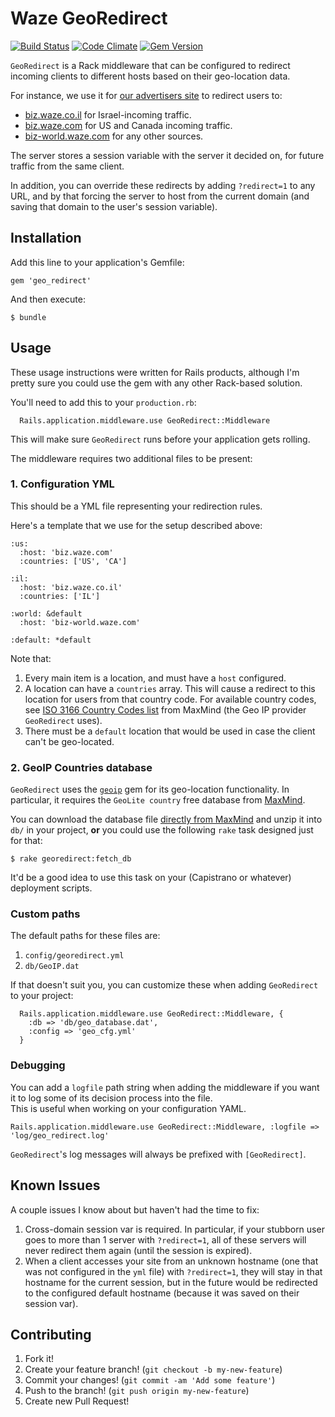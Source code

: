 # Waze GeoRedirect
[![Build Status](https://secure.travis-ci.org/wazeHQ/geo_redirect.png)](http://travis-ci.org/wazeHQ/geo_redirect) [![Code Climate](https://codeclimate.com/github/wazeHQ/geo_redirect.png)](https://codeclimate.com/github/wazeHQ/geo_redirect) [![Gem Version](https://badge.fury.io/rb/geo_redirect.png)](http://badge.fury.io/rb/geo_redirect)

`GeoRedirect` is a Rack middleware that can be configured to
redirect incoming clients to different hosts based on their
geo-location data.

For instance, we use it for [our advertisers site](http://biz.waze.com/)
to redirect users to:

* [biz.waze.co.il](http://biz.waze.co.il) for Israel-incoming traffic.
* [biz.waze.com](http://biz.waze.com) for US and Canada incoming traffic.
* [biz-world.waze.com](http://biz-world.waze.com/) for any other sources.

The server stores a session variable with the server it decided on, for future traffic from the same client.

In addition, you can override these redirects by adding `?redirect=1` to any URL, and by that forcing the server to host from the current domain (and saving that domain to the user's session variable).

## Installation

Add this line to your application's Gemfile:

    gem 'geo_redirect'

And then execute:

    $ bundle


## Usage

These usage instructions were written for Rails products, although I'm pretty sure you could use the gem with any other Rack-based solution.

You'll need to add this to your `production.rb`:

	  Rails.application.middleware.use GeoRedirect::Middleware

This will make sure `GeoRedirect` runs before your application gets rolling.

The middleware requires two additional files to be present:

### 1. Configuration YML

This should be a YML file representing your redirection rules.

Here's a template that we use for the setup described above:

```
:us:
  :host: 'biz.waze.com'
  :countries: ['US', 'CA']

:il:
  :host: 'biz.waze.co.il'
  :countries: ['IL']

:world: &default
  :host: 'biz-world.waze.com'

:default: *default
```

Note that:

1. Every main item is a location, and must have a `host` configured.
2. A location can have a `countries` array. This will cause a redirect to this location for users from that country code. For available country codes, see [ISO 3166 Country Codes list](http://www.maxmind.com/en/iso3166) from MaxMind (the Geo IP provider `GeoRedirect` uses).
3. There must be a `default` location that would be used in case the client can't be geo-located.

### 2. GeoIP Countries database

`GeoRedirect` uses the [`geoip`](http://geoip.rubyforge.org/) gem for its geo-location functionality. In particular, it requires the `GeoLite country` free database from [MaxMind](http://www.maxmind.com/).

You can download the database file [directly from MaxMind](http://geolite.maxmind.com/download/geoip/database/GeoLiteCountry/GeoIP.dat.gz) and unzip it into `db/` in your project, **or** you could use the following `rake` task designed just for that:

	$ rake georedirect:fetch_db

It'd be a good idea to use this task on your (Capistrano or whatever) deployment scripts.

### Custom paths

The default paths for these files are:

1. `config/georedirect.yml`
2. `db/GeoIP.dat`

If that doesn't suit you, you can customize these when adding `GeoRedirect` to your project:

	  Rails.application.middleware.use GeoRedirect::Middleware, {
	  	:db => 'db/geo_database.dat',
	  	:config => 'geo_cfg.yml'
	  }

### Debugging

You can add a `logfile` path string when adding the middleware if you want it to log some of its decision process into the file.  
This is useful when working on your configuration YAML.

	Rails.application.middleware.use GeoRedirect::Middleware, :logfile => 'log/geo_redirect.log'

`GeoRedirect`'s log messages will always be prefixed with `[GeoRedirect]`.

## Known Issues

A couple issues I know about but haven't had the time to fix:

1. Cross-domain session var is required. In particular, if your stubborn user goes to more than 1 server with `?redirect=1`, all of these servers will never redirect them again (until the session is expired).
2. When a client accesses your site from an unknown hostname (one that was not configured in the `yml` file) with `?redirect=1`, they will stay in that hostname for the current session, but in the future would be redirected to the configured default hostname (because it was saved on their session var).


## Contributing

1. Fork it!
2. Create your feature branch! (`git checkout -b my-new-feature`)
3. Commit your changes! (`git commit -am 'Add some feature'`)
4. Push to the branch! (`git push origin my-new-feature`)
5. Create new Pull Request!

